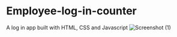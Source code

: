 # Employee-log-in-counter
A log in app built with HTML, CSS and Javascript
![Screenshot (1)](https://user-images.githubusercontent.com/102153961/186512810-4733dd6a-d8bc-4a79-8502-ee6692a1df45.png)

